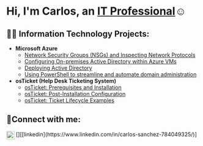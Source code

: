 <h1>Hi, I'm Carlos, an <a href="https://www.linkedin.com/in/carlos-sanchez-784049325/">IT Professional</a>☺</h1>

<h2>👨‍💻 Information Technology Projects:</h2>


- <b>Microsoft Azure</b>
  - [Network Security Groups (NSGs) and Inspecting Network Protocols](https://github.com/CdSecure//azure-network-protocols)
  - [Configuring On-premises Active Directory within Azure VMs](https://github.com/CdSecure//configure-ad)
  - [Deploying Active Directory](https://github.com/CdSecure/Deploying-Active-Directory/tree/main)
  - [Using PowerShell to streamline and automate domain administration](https://github.com/CdSecure/Creating-users-with-powershell)
- <b>osTicket (Help Desk Ticketing System)</b>
  - [osTicket: Prerequisites and Installation](https://github.com/CdSecure/osticket-prereqs)
  - [osTicket: Post-Installation Configuration](https://github.com/CdSecure//post-install-config)
  - [osTicket: Ticket Lifecycle Examples](https://github.com/CdSecure//ticket-lifecycle)
  

<h2>🤳Connect with me:</h2>
[<img align="left" alt="Josh | LinkedIn" width="22px" src="https://cdn.jsdelivr.net/npm/simple-icons@v3/icons/linkedin.svg" />][[linkedin](https://www.linkedin.com/in/carlos-sanchez-784049325/)]



[linkedin]: https://www.linkedin.com/in/carlos-sanchez-784049325/
